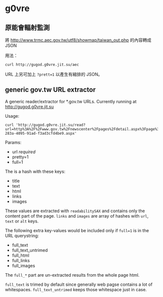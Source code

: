 # g0vre

## 原能會輻射監測

將 http://www.trmc.aec.gov.tw/utf8/showmap/taiwan_out.php 的內容轉成 JSON

用法：

    curl http://gugod.g0vre.jit.su/aec

URL 上另可加上 `?prett=1` 以產生有縮排的 JSON。


## generic gov.tw URL extractor

A generic reader/extractor for *.gov.tw URLs. Currently running at http://gugod.g0vre.jit.su

Usage:

    curl 'http://gugod.g0vre.jit.su/read?url=http%3A%2F%2Fwww.gov.tw%2Fnewscenter%2Fpages%2Fdetail.aspx%3Fpage%3D52e41ec5-283a-4095-91ad-f3ad3cfd4be9.aspx'

Params:

- url *required*
- pretty=1
- full=1

The is a hash with these keys:

- title
- text
- html
- links
- images

These values are extracted with `readabilitySAX` and contains only the content part of the page.
`links` and `images` are array of hashes with `url`, `text` or `alt` keys.

The following extra key-values would be included only if `full=1` is in the URL querystring:

- full_text
- full_text_untrimed
- full_html
- full_links
- full_images

The `full_*` part are un-extracted results from the whole page html.

`full_text` is trimed by default since generally web pagse contains a lot of whitespaces.
`full_text_untrimed` keeps those whitespace just in case.


